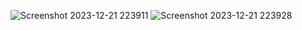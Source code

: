 ![Screenshot 2023-12-21 223911](https://github.com/Narayan-Thakare/DASHBORD/assets/113063658/9ab245e1-aead-4982-a095-77739f6a88e4)
![Screenshot 2023-12-21 223928](https://github.com/Narayan-Thakare/DASHBORD/assets/113063658/0518d5d1-7d28-47ad-9270-960a831a7ab1)

